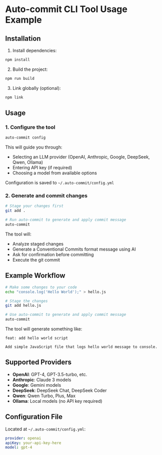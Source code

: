 # Auto-commit CLI Tool Usage Example

## Installation

1. Install dependencies:
```bash
npm install
```

2. Build the project:
```bash
npm run build
```

3. Link globally (optional):
```bash
npm link
```

## Usage

### 1. Configure the tool
```bash
auto-commit config
```

This will guide you through:
- Selecting an LLM provider (OpenAI, Anthropic, Google, DeepSeek, Qwen, Ollama)
- Entering API key (if required)
- Choosing a model from available options

Configuration is saved to `~/.auto-commit/config.yml`

### 2. Generate and commit changes
```bash
# Stage your changes first
git add .

# Run auto-commit to generate and apply commit message
auto-commit
```

The tool will:
- Analyze staged changes
- Generate a Conventional Commits format message using AI
- Ask for confirmation before committing
- Execute the git commit

## Example Workflow

```bash
# Make some changes to your code
echo "console.log('Hello World');" > hello.js

# Stage the changes
git add hello.js

# Use auto-commit to generate and apply commit message
auto-commit
```

The tool will generate something like:
```
feat: add hello world script

Add simple JavaScript file that logs hello world message to console.
```

## Supported Providers

- **OpenAI**: GPT-4, GPT-3.5-turbo, etc.
- **Anthropic**: Claude 3 models
- **Google**: Gemini models  
- **DeepSeek**: DeepSeek Chat, DeepSeek Coder
- **Qwen**: Qwen Turbo, Plus, Max
- **Ollama**: Local models (no API key required)

## Configuration File

Located at `~/.auto-commit/config.yml`:
```yaml
provider: openai
apiKey: your-api-key-here
model: gpt-4
```
